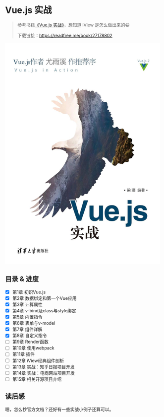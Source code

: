 # Vue.js 实战

> 参考书籍[《Vue.js 实战》](https://book.douban.com/subject/27178802/)，想知道 iView 是怎么做出来的😀
>
> 下载链接：<https://readfree.me/book/27178802>

<img src="assets/s29587545.jpg" alt="Vue.js 实战" width="500"/>

## 目录 & 进度

- [x] 第1章 初识Vue.js
- [x] 第2章 数据绑定和第一个Vue应用
- [x] 第3章 计算属性
- [x] 第4章 v-bind及class与style绑定
- [x] 第5章 内置指令
- [x] 第6章 表单与v-model
- [x] 第7章 组件详解
- [x] 第8章 自定义指令
- [ ] 第9章 Render函数
- [ ] 第10章 使用webpack 
- [ ] 第11章 插件
- [ ] 第12章 iView经典组件剖析
- [ ] 第13章 实战：知乎日报项目开发
- [ ] 第14章 实战：电商网站项目开发
- [ ] 第15章 相关开源项目介绍

## 读后感

嗯，怎么抄官方文档？还好有一些实战小例子还算可以。